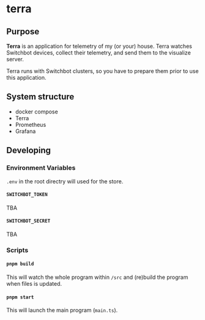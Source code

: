 # terra

## Purpose

**Terra** is an application for telemetry of my (or your) house. Terra watches Switchbot devices, collect their telemetry, and send them to the visualize server.

Terra runs with Switchbot clusters, so you have to prepare them prior to use this application.

## System structure

- docker compose
- Terra
- Prometheus
- Grafana

## Developing

### Environment Variables

`.env` in the root directry will used for the store.

#### `SWITCHBOT_TOKEN`

TBA

#### `SWITCHBOT_SECRET`

TBA

### Scripts

#### `pnpm build`

This will watch the whole program within `/src` and (re)build the program when files is updated.

#### `pnpm start`

This will launch the main program (`main.ts`).
